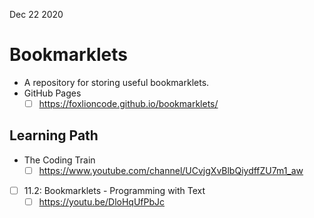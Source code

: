 Dec 22 2020

# Bookmarklets

- A repository for storing useful bookmarklets.
- GitHub Pages
    - [ ] <https://foxlioncode.github.io/bookmarklets/>

## Learning Path

- The Coding Train
    - [ ] <https://www.youtube.com/channel/UCvjgXvBlbQiydffZU7m1_aw>
- [ ] 11.2: Bookmarklets - Programming with Text
    - [ ] <https://youtu.be/DloHqUfPbJc>